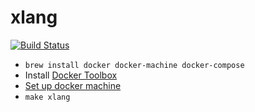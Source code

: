 # xlang

[![Build Status](https://travis-ci.org/yarpc/xlang.svg?branch=master)](https://travis-ci.org/yarpc/xlang)

- `brew install docker docker-machine docker-compose`
- Install [Docker Toolbox](https://www.docker.com/products/docker-toolbox)
- [Set up docker machine](https://docs.docker.com/engine/installation/mac/#from-your-shell)
- `make xlang`
